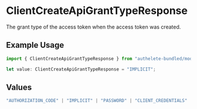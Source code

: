 # ClientCreateApiGrantTypeResponse

The grant type of the access token when the access token was created.


## Example Usage

```typescript
import { ClientCreateApiGrantTypeResponse } from "authelete-bundled/models/operations";

let value: ClientCreateApiGrantTypeResponse = "IMPLICIT";
```

## Values

```typescript
"AUTHORIZATION_CODE" | "IMPLICIT" | "PASSWORD" | "CLIENT_CREDENTIALS" | "REFRESH_TOKEN" | "CIBA" | "DEVICE_CODE" | "TOKEN_EXCHANGE" | "JWT_BEARER"
```
